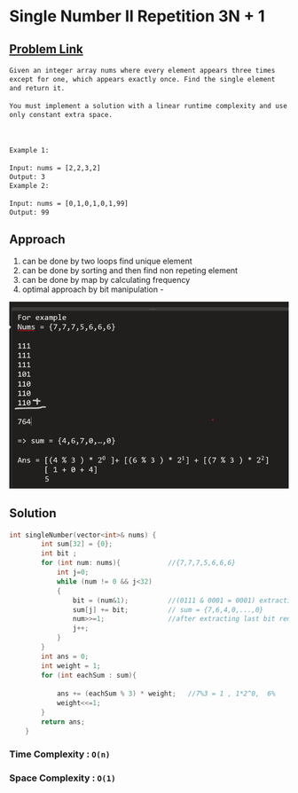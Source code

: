 # Single Number II Repetition 3N + 1

## [Problem Link ](https://leetcode.com/problems/single-number-ii/description/)

```
Given an integer array nums where every element appears three times except for one, which appears exactly once. Find the single element and return it.

You must implement a solution with a linear runtime complexity and use only constant extra space.

 

Example 1:

Input: nums = [2,2,3,2]
Output: 3
Example 2:

Input: nums = [0,1,0,1,0,1,99]
Output: 99
```



## Approach

1. can be done by two loops find unique element
2. can be done by sorting and then find non repeting element
3. can be done by map by calculating frequency 
4. optimal approach by bit manipulation -

![alt text](Images/3nplus1.png)


## Solution 



```c++
int singleNumber(vector<int>& nums) {
        int sum[32] = {0};
        int bit ;
        for (int num: nums){            //{7,7,7,5,6,6,6}
            int j=0;
            while (num != 0 && j<32)
            {
                bit = (num&1);          //(0111 & 0001 = 0001) extracting bits 
                sum[j] += bit;          // sum = {7,6,4,0,...,0}
                num>>=1;                //after extracting last bit remove last bit 
                j++;
            }
        }
        int ans = 0;
        int weight = 1;
        for (int eachSum : sum){
           
            ans += (eachSum % 3) * weight;   //7%3 = 1 , 1*2^0,  6%
            weight<<=1;
        }
        return ans;
    }

```
### Time Complexity : `O(n)`


### Space Complexity : `O(1)`
